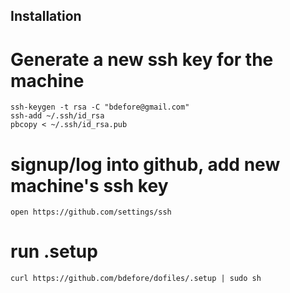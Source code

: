 Installation
--------------

# Generate a new ssh key for the machine
```
ssh-keygen -t rsa -C "bdefore@gmail.com"
ssh-add ~/.ssh/id_rsa
pbcopy < ~/.ssh/id_rsa.pub
```

# signup/log into github, add new machine's ssh key
```
open https://github.com/settings/ssh
```

# run .setup
```
curl https://github.com/bdefore/dofiles/.setup | sudo sh 
```
